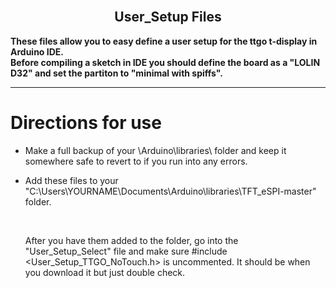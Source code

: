 
<br>

<div align="center">
  
  ## User_Setup Files

</div>

<b>These files allow you to easy define a user setup for the ttgo t-display in Arduino IDE. <br>
Before compiling a sketch in IDE you should define the board as a "LOLIN D32" and set the  partiton to "minimal with spiffs".</b>

---

# Directions for use

- Make a full backup of your \Arduino\libraries\ folder and keep it somewhere safe to revert to if you run into any errors.

- Add these files to your "C:\Users\YOURNAME\Documents\Arduino\libraries\TFT_eSPI-master" folder. 
  
  <br>
  
  After you have them added to the folder, go into the "User_Setup_Select" file and make sure #include <User_Setup_TTGO_NoTouch.h> is uncommented. 
  It should be when you download it but just double check.



